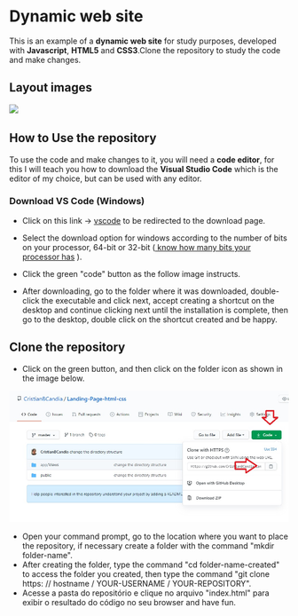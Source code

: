 # Dynamic web site

This is an example of a <strong>dynamic web site</strong>  for study purposes, 
developed with <strong>Javascript</strong>, <strong>HTML5</strong> and <strong>CSS3</strong>.Clone the repository to study the code and make changes.

## Layout images
<img src="public/assets/img/header">

## How to Use the repository

To use the code and make changes to it, you will need a <strong>code editor</strong>, for this I will teach you how to download the <strong>Visual Studio Code</strong> which is the editor of my choice, but can be used with any editor.

 ### Download VS Code (Windows)

* Click on this link -> <a href="https://code.visualstudio.com/download">vscode</a> to be redirected to the download page.

* Select the download option for windows according to the number of bits on your processor, 64-bit or 32-bit (<a href="https://www.techtudo.com.br/dicas-e-tutoriais/noticia/2014/08/como-saber-se-o-processador-do-seu-pc-windows-e-de-32-bits-ou-de-64-bits.html">
know how many bits your processor has</a> ). 

* Click the green "code" button as the follow image instructs.

* After downloading, go to the folder where it was downloaded, double-click the executable and click next, accept creating a shortcut on the desktop and continue clicking next until the installation is complete, then go to the desktop, double click on the shortcut created and be happy.

## Clone the repository 
* Click on the green button, and then click on the folder icon as shown in the image below.
<img src="public/assets/img/instructions-clone.jpg">

* Open your command prompt, go to the location where you want to place the repository, if necessary create a folder with the command "mkdir folder-name".
* After creating the folder, type the command "cd folder-name-created" to access the folder you created, then type the command "git clone https: // hostname / YOUR-USERNAME / YOUR-REPOSITORY".
* Acesse a pasta do repositório e clique no arquivo "index.html" para exibir o resultado do código no seu browser and have fun.


